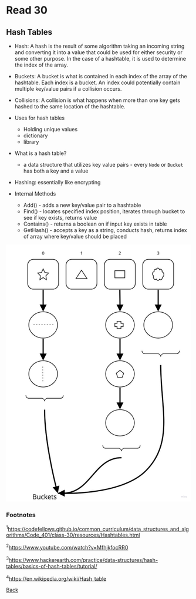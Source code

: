 # Read 30

## Hash Tables

- Hash: A hash is the result of some algorithm taking an incoming string and converting it into a value that could be used for either security or some other purpose. In the case of a hashtable, it is used to determine the index of the array.

- Buckets: A bucket is what is contained in each index of the array of the hashtable. Each index is a bucket. An index could potentially contain multiple key/value pairs if a collision occurs.

- Collisions:  A collision is what happens when more than one key gets hashed to the same location of the hashtable.

- Uses for hash tables
  - Holding unique values
  - dictionary
  - library

- What is a hash table?
  - a data structure that utilizes key value pairs - every `Node` or `Bucket` has both a key and a value

- Hashing: essentially like encrypting

- Internal Methods
  - Add() - adds a new key/value pair to a hashtable
  - Find() - locates specified index position, iterates through bucket to see if key exists, returns value
  - Contains() - returns a boolean on if input key exists in table
  - GetHash() - accepts a key as a string, conducts hash, returns index of array where key/value should be placed

![hash-table](img/hash-table.jpg)

### Footnotes

<sup>1</sup>https://codefellows.github.io/common_curriculum/data_structures_and_algorithms/Code_401/class-30/resources/Hashtables.html

<sup>2</sup>https://www.youtube.com/watch?v=MfhjkfocRR0

<sup>3</sup>https://www.hackerearth.com/practice/data-structures/hash-tables/basics-of-hash-tables/tutorial/

<sup>4</sup>https://en.wikipedia.org/wiki/Hash_table

[Back](/reading-notes/401/401-TOC.html)